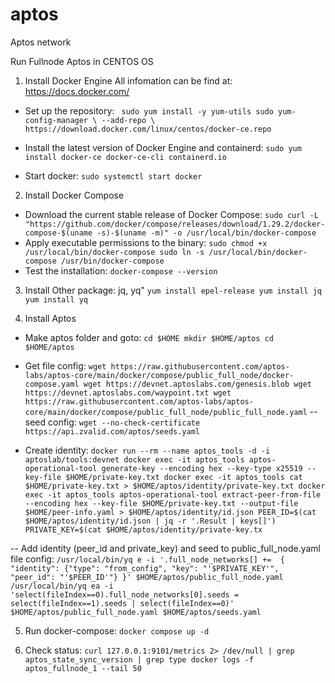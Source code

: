 # aptos
Aptos network

Run Fullnode Aptos in CENTOS OS


1. Install Docker Engine
All infomation can be find at: https://docs.docker.com/
- Set up the repository:
` sudo yum install -y yum-utils
  sudo yum-config-manager \
    --add-repo \
    https://download.docker.com/linux/centos/docker-ce.repo`
    
- Install the latest version of Docker Engine and containerd:
  `sudo yum install docker-ce docker-ce-cli containerd.io`
- Start docker:
  `sudo systemctl start docker`

2. Install Docker Compose
- Download the current stable release of Docker Compose:
   `sudo curl -L "https://github.com/docker/compose/releases/download/1.29.2/docker-compose-$(uname -s)-$(uname -m)" -o /usr/local/bin/docker-compose`
- Apply executable permissions to the binary:
  `sudo chmod +x /usr/local/bin/docker-compose
   sudo ln -s /usr/local/bin/docker-compose /usr/bin/docker-compose`
- Test the installation: 
  `docker-compose --version`
 
3. Install Other package: jq, yq" 
`yum install epel-release
 yum install jq
 yum install yq`
 
4. Install Aptos
- Make aptos folder and goto:
`cd $HOME
 mkdir $HOME/aptos
 cd $HOME/aptos `
- Get file config: 
`wget https://raw.githubusercontent.com/aptos-labs/aptos-core/main/docker/compose/public_full_node/docker-compose.yaml
 wget https://devnet.aptoslabs.com/genesis.blob
 wget https://devnet.aptoslabs.com/waypoint.txt
 wget https://raw.githubusercontent.com/aptos-labs/aptos-core/main/docker/compose/public_full_node/public_full_node.yaml`
 --seed config: 
 `wget --no-check-certificate https://api.zvalid.com/aptos/seeds.yaml`

- Create identity: 
 `docker run --rm --name aptos_tools -d -i aptoslab/tools:devnet
 docker exec -it aptos_tools aptos-operational-tool generate-key --encoding hex --key-type x25519 --key-file $HOME/private-key.txt
 docker exec -it aptos_tools cat $HOME/private-key.txt > $HOME/aptos/identity/private-key.txt
 docker exec -it aptos_tools aptos-operational-tool extract-peer-from-file --encoding hex --key-file $HOME/private-key.txt --output-file $HOME/peer-info.yaml > $HOME/aptos/identity/id.json
 PEER_ID=$(cat $HOME/aptos/identity/id.json | jq -r '.Result | keys[]')
 PRIVATE_KEY=$(cat $HOME/aptos/identity/private-key.tx`

-- Add identity (peer_id and private_key) and seed to public_full_node.yaml file config: 
`/usr/local/bin/yq e -i '.full_node_networks[] +=  { "identity": {"type": "from_config", "key": "'$PRIVATE_KEY'", "peer_id": "'$PEER_ID'"} }' $HOME/aptos/public_full_node.yaml`
`/usr/local/bin/yq ea -i 'select(fileIndex==0).full_node_networks[0].seeds = select(fileIndex==1).seeds | select(fileIndex==0)' $HOME/aptos/public_full_node.yaml $HOME/aptos/seeds.yaml`

5. Run docker-compose: 
`docker compose up -d`

6. Check status: 
`curl 127.0.0.1:9101/metrics 2> /dev/null | grep aptos_state_sync_version | grep type
docker logs -f aptos_fullnode_1 --tail 50`

